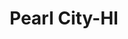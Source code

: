 ---
title: Pearl City-HI
slug: pearl-city-hi
f_state:
- cms/state/hawaii.md
f_locations:
- cms/payday-loan/cash-in-advance-7660.md
- cms/payday-loan/hawaii-check-cashing-19357.md
- cms/payday-loan/hawaii-check-cashing-19358.md
- cms/payday-loan/leeward-pawnbrokers-20281.md
- cms/payday-loan/money-mart-21542.md
- cms/payday-loan/payday-loans-24020.md
updated-on: '2024-05-30T13:41:28.615Z'
created-on: '2024-05-30T13:41:28.615Z'
published-on: '2024-05-30T13:54:32.469Z'
f_city: Pearl City
layout: '[city].html'
tags: city
---